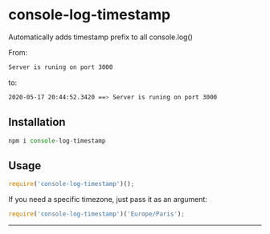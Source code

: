 # console-log-timestamp

Automatically adds timestamp prefix to all console.log()

From:
```bash
Server is runing on port 3000
```

to:

```bash
2020-05-17 20:44:52.3420 ==> Server is runing on port 3000
```

## Installation

```javascript
npm i console-log-timestamp
```

## Usage

```javascript
require('console-log-timestamp')();
```

If you need a specific timezone, just pass it as an argument:

```javascript
require('console-log-timestamp')('Europe/Paris');
```

---
